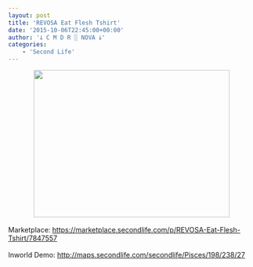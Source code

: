 ```yaml
---
layout: post
title: 'REVOSA Eat Flesh Tshirt'
date: '2015-10-06T22:45:00+00:00'
author: '𐕣 C M D R ░ NOVA 𐕣'
categories:
    - 'Second Life'
---
```


<div style="clear: both; text-align: center;">
<a href="http://3.bp.blogspot.com/-aq5QGzFo_9c/VhROsmWu-TI/AAAAAAAAAWY/hHZUi432mh8/s1600/eatfleshad.png" style="margin-left: 1em; margin-right: 1em;"><img border="0" height="300" src="http://3.bp.blogspot.com/-aq5QGzFo_9c/VhROsmWu-TI/AAAAAAAAAWY/hHZUi432mh8/s400/eatfleshad.png" width="400" /></a></div>
<br />
Marketplace: <a href="https://marketplace.secondlife.com/p/REVOSA-Eat-Flesh-Tshirt/7847557" target="_blank" rel="noopener">https://marketplace.secondlife.com/p/REVOSA-Eat-Flesh-Tshirt/7847557</a><br />
<br />
Inworld Demo: <a href="http://maps.secondlife.com/secondlife/Pisces/198/238/27" target="_blank" rel="noopener">http://maps.secondlife.com/secondlife/Pisces/198/238/27</a>
